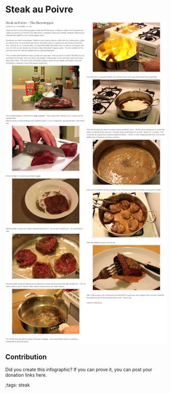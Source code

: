 # Steak au Poivre

![](fitpics/steak-au-poivre.webp)

## Contribution

Did you create this infographic? If you can prove it, you can post your donation links here. 

;tags: steak

